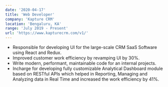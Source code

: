 ```yaml
---
date: '2020-04-17'
title: 'Web Developer'
company: 'Kapture CRM'
location: 'Bengaluru, KA'
range: 'July 2019 - Present'
url: 'https://www.kapturecrm.com/v1/'
---
```


- Responsible for developing UI for the large-scale CRM SaaS Software using React and Redux.
- Improved customer work efficiency by revamping UI by 30%.
- Write modern, performant, maintainable code for an internal projects.
- Incharge for developing fully customizable Analytical Dashboard module based on RESTful APIs which helped in Reporting, Managing and Analyzing data in Real Time and increased the work efficiency by 41%.
